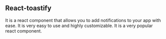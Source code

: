 ## React-toastify 

It is a react component that allows you to add notifications to your app with ease. It is very easy to use and highly customizable. It is a very popular react component.

